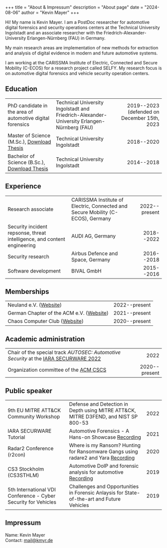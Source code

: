 +++
title = "About & Impressum"
description = "About page"
date = "2024-08-06"
author = "Kevin Mayer"
+++

Hi! My name is Kevin Mayer. I am a PostDoc researcher for automotive digital forensics and security operations centers at the Technical University Ingolstadt and an associate researcher with the Friedrich-Alexander-University Erlangen-Nürnberg (FAU) in Germany. 

My main research areas are implementation of new methods for extraction and analysis of digital evidence in modern and future automotive systems.

I am working at the CARISSMA Institute of Electric, Connected and Secure Mobility (C-ECOS) for a research project called SELFY. My research focus is on automotive digital forensics and vehicle security operation centers.

## Education

| | | |
| ------| -----------| --------: |
|  PhD candidate in the area of automotive digital forensics | Technical University Ingolstadt and Friedrich-Alexander-University Erlangen-Nürnberg (FAU) | 2019--2023 (defended on December 15th, 2023 | 
|  Master of Science (M.Sc.), [Download Thesis](/thesis/automotive-forensic-PUBLIC.pdf) | Technical University Ingolstadt | 2018--2020 | 
|  Bachelor of Science (B.Sc.), [Download Thesis](/thesis/Bachelorarbeit-Buquerin.pdf) | Technical University Ingolstadt | 2014--2018| 

## Experience

| | | |
| ------| -----------| --------: |
| Research associate | CARISSMA Institute of Electric, Connected and Secure Mobility (C-ECOS), Germany | 2022--present |
| Security incident repsonse, threat intelligence, and content engineering | AUDI AG, Germany | 2018--2022 | 
| Security research | Airbus Defence and Space, Germany | 2016--2018 | 
| Software development | BIVAL GmbH | 2015--2016| 

## Memberships

| | |
| - | -: |
| Neuland e.V. ([Website](https://neuland-ingolstadt.de/)) | 2022--present | 
| German Chapter of the ACM e.V. ([Website](https://germany.acm.org)) | 2021--present | 
| Chaos Computer Club ([Website](https://www.ccc.de/en/club)) | 2020--present | 

## Academic administration

| | |
| - | -: |
| Chair of the special track *AUTOSEC: Automotive Security* at the [IARA SECURWARE 2022](https://www.iaria.org/conferences2022/SECURWARE22.html) | 2022 |
| Organization committee of the [ACM CSCS](https://acm-cscs.org/) | 2020--present | 

## Public speaker

| | | |
| - | - | -: |
| 9th EU MITRE ATT&CK Community Workshop | Defense and Detection in Depth using MITRE ATT&CK, MITRE D3FEND, and NIST SP 800-53 | 2022 |
| IARA SECURWARE Tutorial | Automotive Forensics - A Hans-on Showcase [Recording](https://www.youtube.com/watch?v=QoIs4ndAnQU) | 2021 |
| Radar2 Conference (r2con) | Where is my Ransom? Hunting for Ransomware Gangs using radare2 and Yara [Recording](https://www.youtube.com/watch?v=g39hut-csYE) | 2020 |
| CS3 Stockholm (CS3STHLM) | Automotive DoIP and forensic analysis for automotive [Recording](https://www.youtube.com/watch?v=I1Uk5nEoKvk) | 2019 |
| 5th International VDI Conference - Cyber Security for Vehicles | Challenges and Opportunities in Forensic Anlaysis for State-of-the-art and Future Vehicles | 2019 |

## Impressum

Name: Kevin Mayer\
Contact: [mail@kmyr.de](mailto:mail@kmyr.de)
